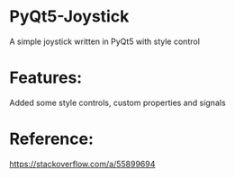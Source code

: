 # PyQt5-Joystick
A simple joystick written in PyQt5 with style control

# Features:
Added some style controls, custom properties and signals

# Reference:
https://stackoverflow.com/a/55899694
